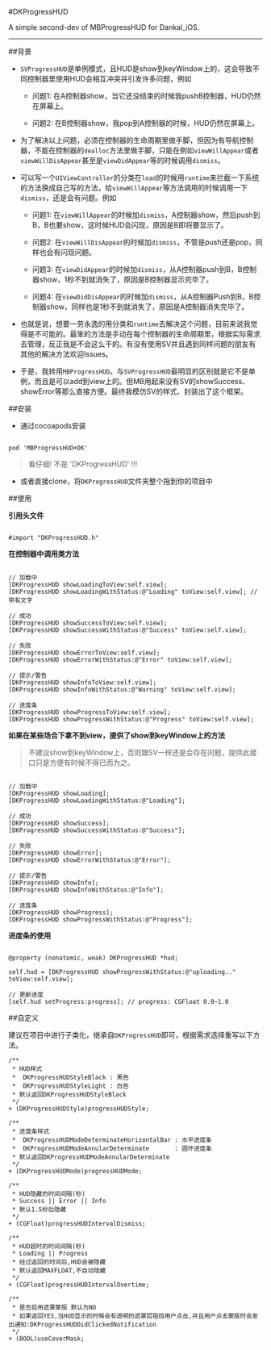 #DKProgressHUD

A simple second-dev of MBProgressHUD for Dankal_iOS.

****

##背景

- `SVProgressHUD`是单例模式，且HUD是show到keyWindow上的，这会导致不同控制器里使用HUD会相互冲突并引发许多问题，例如

    - 问题1: 在A控制器show，当它还没结束的时候我pushB控制器，HUD仍然在屏幕上。

    - 问题2: 在B控制器show，我pop到A控制器的时候，HUD仍然在屏幕上。

- 为了解决以上问题，必须在控制器的生命周期里做手脚，但因为有导航控制器，不能在控制器的`dealloc`方法里做手脚，只能在例如`viewWillAppear`或者`viewWillDisAppear`甚至是`viewDidAppear`等的时候调用`dismiss`。

- 可以写一个`UIViewController`的分类在`load`的时候用`runtime`来拦截一下系统的方法换成自己写的方法，给`viewWillAppear`等方法调用的时候调用一下`dismiss`，还是会有问题。例如

    - 问题1: 在`viewWillAppear`的时候加`dismiss`，A控制器show，然后push到B，B也要show，这时候HUD会闪现，原因是B即将要显示了。
    
    - 问题2: 在`viewWillDisAppear`的时候加`dismiss`，不管是push还是pop，同样也会有闪现问题。

    - 问题3: 在`viewDidAppear`的时候加`dismiss`，从A控制器push到B，B控制器show，1秒不到就消失了，原因是B控制器显示完毕了。

    - 问题4: 在`viewDidDisAppear`的时候加`dismiss`，从A控制器Push到B，B控制器show，同样也是1秒不到就消失了，原因是A控制器消失完毕了。

- 也就是说，想要一劳永逸的用分类和`runtime`去解决这个问题，目前来说我觉得是不可能的。最笨的方法是手动在每个控制器的生命周期里，根据实际需求去管理，反正我是不会这么干的。有没有使用SV并且遇到同样问题的朋友有其他的解决方法欢迎Issues。

- 于是，我转用`MBProgressHUD`。与`SVProgressHUD`最明显的区别就是它不是单例，而且是可以add到view上的。但MB用起来没有SV的showSuccess、showError等那么直接方便。最终我模仿SV的样式、封装出了这个框架。

##安装

- 通过cocoapods安装

```objc

pod 'MBProgressHUD+DK'

```

> 看仔细! 不是 'DKProgressHUD' !!!

- 或者直接clone，将`DKProgressHUD`文件夹整个拖到你的项目中

##使用

**引用头文件**

```objc

#import "DKProgressHUD.h" 

```

**在控制器中调用类方法**

```objc

// 加载中
[DKProgressHUD showLoadingToView:self.view];
[DKProgressHUD showLoadingWithStatus:@"Loading" toView:self.view]; // 带有文字

// 成功
[DKProgressHUD showSuccessToView:self.view];
[DKProgressHUD showSuccessWithStatus:@"Success" toView:self.view];

// 失败
[DKProgressHUD showErrorToView:self.view];
[DKProgressHUD showErrorWithStatus:@"Error" toView:self.view];

// 提示/警告
[DKProgressHUD showInfoToView:self.view];
[DKProgressHUD showInfoWithStatus:@"Warning" toView:self.view];

// 进度条
[DKProgressHUD showProgressToView:self.view];
[DKProgressHUD showProgressWithStatus:@"Progress" toView:self.view];

```

**如果在某些场合下拿不到view，提供了show到keyWindow上的方法**

> 不建议show到keyWindow上，否则跟SV一样还是会存在问题，提供此接口只是方便有时候不得已而为之。

```objc

// 加载中
[DKProgressHUD showLoading];
[DKProgressHUD showLoadingWithStatus:@"Loading"];

// 成功
[DKProgressHUD showSuccess];
[DKProgressHUD showSuccessWithStatus:@"Success"];

// 失败
[DKProgressHUD showError];
[DKProgressHUD showErrorWithStatus:@"Error"];

// 提示/警告
[DKProgressHUD showInfo];
[DKProgressHUD showInfoWithStatus:@"Info"];

// 进度条
[DKProgressHUD showProgress];
[DKProgressHUD showProgressWithStatus:@"Progress"];

```

**进度条的使用**

```objc

@property (nonatomic, weak) DKProgressHUD *hud;

self.hud = [DKProgressHUD showProgressWithStatus:@"uploading.." toView:self.view];

// 更新进度
[self.hud setProgress:progress]; // progress: CGFloat 0.0~1.0

```

##自定义

建议在项目中进行子类化，继承自`DKProgressHUD`即可，根据需求选择重写以下方法。

```
/**
 * HUD样式
 *  DKProgressHUDStyleBlack : 黑色
 *  DKProgressHUDStyleLight : 白色
 * 默认返回DKProgressHUDStyleBlack
 */
+ (DKProgressHUDStyle)progressHUDStyle;

/**
 * 进度条样式
 *  DKProgressHUDModeDeterminateHorizontalBar : 水平进度条
 *  DKProgressHUDModeAnnularDeterminate       : 圆环进度条
 * 默认返回DKProgressHUDModeAnnularDeterminate
 */
+ (DKProgressHUDMode)progressHUDMode;

/**
 * HUD隐藏的时间间隔(秒)
 * Success || Error || Info
 * 默认1.5秒后隐藏
 */
+ (CGFloat)progressHUDIntervalDismiss;

/**
 * HUD超时的时间间隔(秒)
 * Loading || Progress
 * 经过返回的时间后,HUD会被隐藏
 * 默认返回MAXFLOAT,不自动隐藏
 */
+ (CGFloat)progressHUDIntervalOvertime;

/**
 * 是否启用遮罩蒙版 默认为NO
 * 如果返回YES,当HUD显示的时候会有透明的遮罩层阻挡用户点击,并且用户点击蒙版时会发出通知:DKProgressHUDDidClickedNotification
 */
+ (BOOL)useCoverMask;

```
